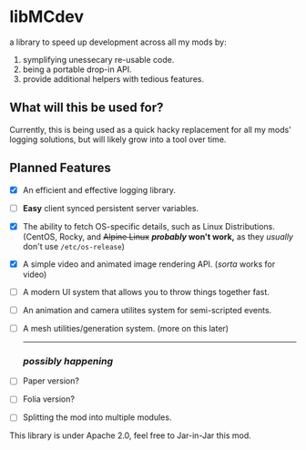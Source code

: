 # libMCdev

a library to speed up development across all my mods by:
1. symplifying unessecary re-usable code.
2. being a portable drop-in API.
3. provide additional helpers with tedious features.

## What will this be used for?

Currently, this is being used as a quick hacky replacement for all my mods' logging solutions, but will likely grow into a tool over time.

## Planned Features
- [X] An efficient and effective logging library.
- [ ] **Easy** client synced persistent server variables.
- [X] The ability to fetch OS-specific details, such as Linux Distributions. (CentOS, Rocky, and ~~Alpine Linux~~ **_probably_ won't work,** as they _usually_ don't use `/etc/os-release`)
- [X] A simple video and animated image rendering API. (_sorta_ works for video)
- [ ] A modern UI system that allows you to throw things together fast.
- [ ] An animation and camera utilites system for semi-scripted events.
- [ ] A mesh utilities/generation system. (more on this later)
  
  <hr>
  
  ### **_possibly happening_**
- [ ] Paper version?
- [ ] Folia version?
- [ ] Splitting the mod into multiple modules.

This library is under Apache 2.0, feel free to Jar-in-Jar this mod. 